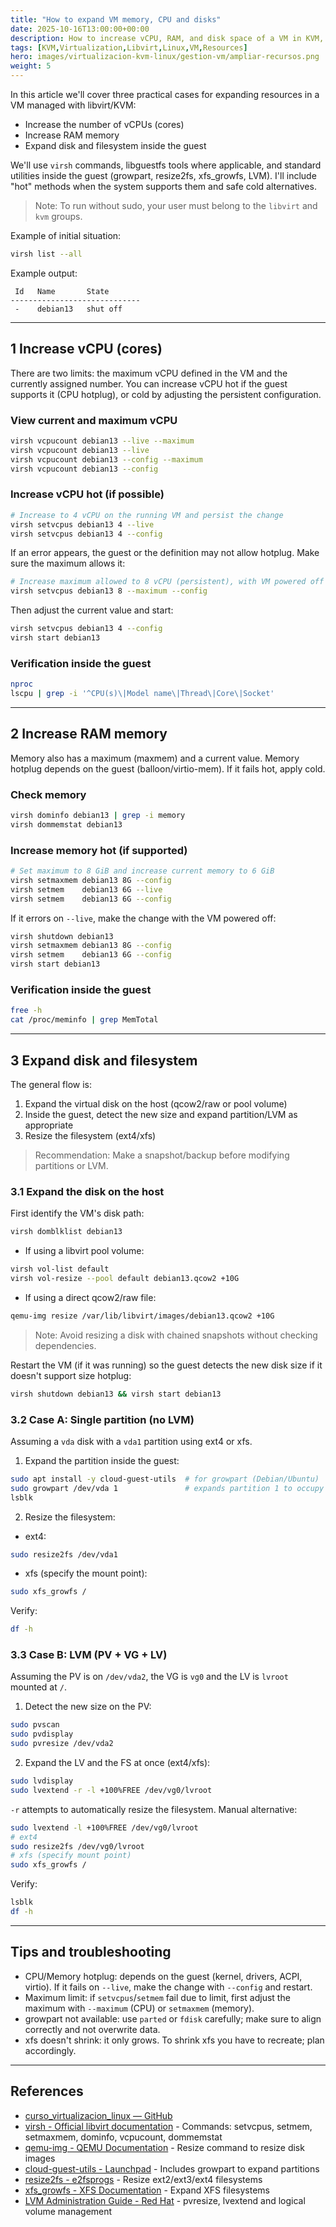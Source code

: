 ```yaml
---
title: "How to expand VM memory, CPU and disks"
date: 2025-10-16T13:00:00+00:00
description: How to increase vCPU, RAM, and disk space of a VM in KVM, including expanding the filesystem inside the guest.
tags: [KVM,Virtualization,Libvirt,Linux,VM,Resources]
hero: images/virtualizacion-kvm-linux/gestion-vm/ampliar-recursos.png
weight: 5
---
```


In this article we'll cover three practical cases for expanding resources in a VM managed with libvirt/KVM:

- Increase the number of vCPUs (cores)
- Increase RAM memory
- Expand disk and filesystem inside the guest

We'll use `virsh` commands, libguestfs tools where applicable, and standard utilities inside the guest (growpart, resize2fs, xfs_growfs, LVM). I'll include "hot" methods when the system supports them and safe cold alternatives.

> Note: To run without sudo, your user must belong to the `libvirt` and `kvm` groups.

Example of initial situation:

```bash
virsh list --all
```

Example output:
```
 Id   Name       State
-----------------------------
 -    debian13   shut off
```

---

## 1 Increase vCPU (cores)

There are two limits: the maximum vCPU defined in the VM and the currently assigned number. You can increase vCPU hot if the guest supports it (CPU hotplug), or cold by adjusting the persistent configuration.

### View current and maximum vCPU

```bash
virsh vcpucount debian13 --live --maximum
virsh vcpucount debian13 --live
virsh vcpucount debian13 --config --maximum
virsh vcpucount debian13 --config
```

### Increase vCPU hot (if possible)

```bash
# Increase to 4 vCPU on the running VM and persist the change
virsh setvcpus debian13 4 --live
virsh setvcpus debian13 4 --config
```

If an error appears, the guest or the definition may not allow hotplug. Make sure the maximum allows it:

```bash
# Increase maximum allowed to 8 vCPU (persistent), with VM powered off
virsh setvcpus debian13 8 --maximum --config
```

Then adjust the current value and start:

```bash
virsh setvcpus debian13 4 --config
virsh start debian13
```

### Verification inside the guest

```bash
nproc
lscpu | grep -i '^CPU(s)\|Model name\|Thread\|Core\|Socket'
```

---

## 2 Increase RAM memory

Memory also has a maximum (maxmem) and a current value. Memory hotplug depends on the guest (balloon/virtio-mem). If it fails hot, apply cold.

### Check memory

```bash
virsh dominfo debian13 | grep -i memory
virsh dommemstat debian13
```

### Increase memory hot (if supported)

```bash
# Set maximum to 8 GiB and increase current memory to 6 GiB
virsh setmaxmem debian13 8G --config
virsh setmem    debian13 6G --live
virsh setmem    debian13 6G --config
```

If it errors on `--live`, make the change with the VM powered off:

```bash
virsh shutdown debian13
virsh setmaxmem debian13 8G --config
virsh setmem    debian13 6G --config
virsh start debian13
```

### Verification inside the guest

```bash
free -h
cat /proc/meminfo | grep MemTotal
```

---

## 3 Expand disk and filesystem

The general flow is:

1. Expand the virtual disk on the host (qcow2/raw or pool volume)
2. Inside the guest, detect the new size and expand partition/LVM as appropriate
3. Resize the filesystem (ext4/xfs)

> Recommendation: Make a snapshot/backup before modifying partitions or LVM.

### 3.1 Expand the disk on the host

First identify the VM's disk path:

```bash
virsh domblklist debian13
```

- If using a libvirt pool volume:

```bash
virsh vol-list default
virsh vol-resize --pool default debian13.qcow2 +10G
```

- If using a direct qcow2/raw file:

```bash
qemu-img resize /var/lib/libvirt/images/debian13.qcow2 +10G
```

> Note: Avoid resizing a disk with chained snapshots without checking dependencies.

Restart the VM (if it was running) so the guest detects the new disk size if it doesn't support size hotplug:

```bash
virsh shutdown debian13 && virsh start debian13
```

### 3.2 Case A: Single partition (no LVM)

Assuming a `vda` disk with a `vda1` partition using ext4 or xfs.

1) Expand the partition inside the guest:

```bash
sudo apt install -y cloud-guest-utils  # for growpart (Debian/Ubuntu)
sudo growpart /dev/vda 1               # expands partition 1 to occupy the new size
lsblk
```

2) Resize the filesystem:

- ext4:

```bash
sudo resize2fs /dev/vda1
```

- xfs (specify the mount point):

```bash
sudo xfs_growfs /
```

Verify:

```bash
df -h
```

### 3.3 Case B: LVM (PV + VG + LV)

Assuming the PV is on `/dev/vda2`, the VG is `vg0` and the LV is `lvroot` mounted at `/`.

1) Detect the new size on the PV:

```bash
sudo pvscan
sudo pvdisplay
sudo pvresize /dev/vda2
```

2) Expand the LV and the FS at once (ext4/xfs):

```bash
sudo lvdisplay
sudo lvextend -r -l +100%FREE /dev/vg0/lvroot
```

`-r` attempts to automatically resize the filesystem. Manual alternative:

```bash
sudo lvextend -l +100%FREE /dev/vg0/lvroot
# ext4
sudo resize2fs /dev/vg0/lvroot
# xfs (specify mount point)
sudo xfs_growfs /
```

Verify:

```bash
lsblk
df -h
```

---

## Tips and troubleshooting

- CPU/Memory hotplug: depends on the guest (kernel, drivers, ACPI, virtio). If it fails on `--live`, make the change with `--config` and restart.
- Maximum limit: if `setvcpus`/`setmem` fail due to limit, first adjust the maximum with `--maximum` (CPU) or `setmaxmem` (memory).
- growpart not available: use `parted` or `fdisk` carefully; make sure to align correctly and not overwrite data.
- xfs doesn't shrink: it only grows. To shrink xfs you have to recreate; plan accordingly.

---

## References

- [curso_virtualizacion_linux — GitHub](https://github.com/josedom24/curso_virtualizacion_linux)
- [virsh - Official libvirt documentation](https://libvirt.org/manpages/virsh.html) - Commands: setvcpus, setmem, setmaxmem, dominfo, vcpucount, dommemstat
- [qemu-img - QEMU Documentation](https://www.qemu.org/docs/master/tools/qemu-img.html) - Resize command to resize disk images
- [cloud-guest-utils - Launchpad](https://launchpad.net/cloud-utils) - Includes growpart to expand partitions
- [resize2fs - e2fsprogs](https://man7.org/linux/man-pages/man8/resize2fs.8.html) - Resize ext2/ext3/ext4 filesystems
- [xfs_growfs - XFS Documentation](https://man7.org/linux/man-pages/man8/xfs_growfs.8.html) - Expand XFS filesystems
- [LVM Administration Guide - Red Hat](https://access.redhat.com/documentation/en-us/red_hat_enterprise_linux/8/html/configuring_and_managing_logical_volumes/) - pvresize, lvextend and logical volume management
